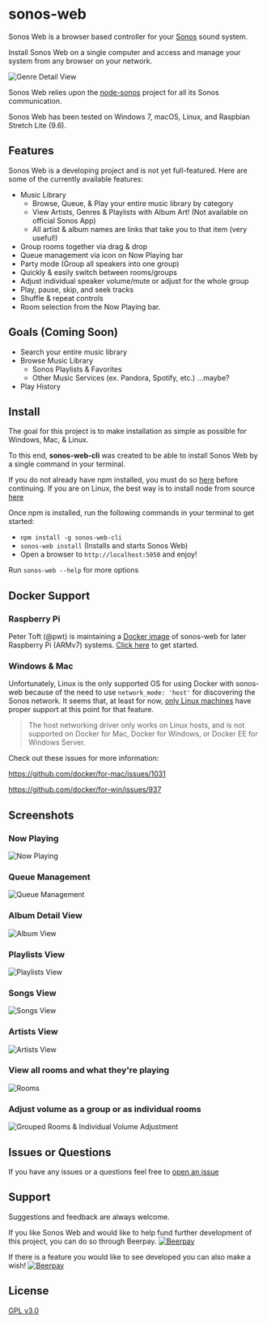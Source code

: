# sonos-web
Sonos Web is a browser based controller for your [Sonos](https://www.sonos.com/system) sound system.

Install Sonos Web on a single computer and access and manage your system from any browser on your network.

![Genre Detail View](https://user-images.githubusercontent.com/5977736/51081846-09c14c80-16b7-11e9-8fd8-a158d1a1b8f6.png)

Sonos Web relies upon the [node-sonos](https://github.com/bencevans/node-sonos) project for all its Sonos communication.

Sonos Web has been tested on Windows 7, macOS, Linux, and Raspbian Stretch Lite (9.6).

## Features
Sonos Web is a developing project and is not yet full-featured. Here are some of the currently available features:
 * Music Library
    * Browse, Queue, & Play your entire music library by category
    * View Artists, Genres & Playlists with Album Art! (Not available on official Sonos App)
    * All artist & album names are links that take you to that item (very useful!)
 * Group rooms together via drag & drop
 * Queue management via icon on Now Playing bar
 * Party mode (Group all speakers into one group)
 * Quickly & easily switch between rooms/groups
 * Adjust individual speaker volume/mute or adjust for the whole group 
 * Play, pause, skip, and seek tracks
 * Shuffle & repeat controls 
 * Room selection from the Now Playing bar.

## Goals (Coming Soon)
 * Search your entire music library
 * Browse Music Library
    * Sonos Playlists & Favorites
    * Other Music Services (ex. Pandora, Spotify, etc.) ...maybe? 
 * Play History

## Install
The goal for this project is to make installation as simple as possible for Windows, Mac, & Linux.

To this end, **sonos-web-cli** was created to be able to install Sonos Web by a single command in your terminal.

If you do not already have npm installed, you must do so [here](https://www.npmjs.com/get-npm) before continuing.
If you are on Linux, the best way is to install node from source [here](https://github.com/nodesource/distributions)

Once npm is installed, run the following commands in your terminal to get started:
- `npm install -g sonos-web-cli`
- `sonos-web install` (Installs and starts Sonos Web)
- Open a browser to `http://localhost:5050` and enjoy!

Run `sonos-web --help` for more options

## Docker Support
### Raspberry Pi
Peter Toft (@pwt) is maintaining a [Docker image](https://hub.docker.com/r/psychlist/docker-sonos-web-arm) of sonos-web for later Raspberry Pi (ARMv7) systems.
[Click here](https://github.com/pwt/docker-sonos-web-arm) to get started.

### Windows & Mac
Unfortunately, Linux is the only supported OS for using Docker with sonos-web because of the need to use `network_mode: 'host'` for discovering the Sonos network. It seems that, at least for now, [only Linux machines](https://docs.docker.com/network/network-tutorial-host/#prerequisites) have proper support at this point for that feature.

> The host networking driver only works on Linux hosts, and is not supported on Docker for Mac, Docker for Windows, or Docker EE for Windows Server.


Check out these issues for more information:

https://github.com/docker/for-mac/issues/1031

https://github.com/docker/for-win/issues/937


## Screenshots

### Now Playing
![Now Playing](https://user-images.githubusercontent.com/5977736/50566780-999be980-0cfa-11e9-8085-d11eec234315.png)

### Queue Management
![Queue Management](https://user-images.githubusercontent.com/5977736/50566855-89d0d500-0cfb-11e9-8c7c-181a624b5eb7.png)

### Album Detail View
![Album View](https://user-images.githubusercontent.com/5977736/51081850-4b51f780-16b7-11e9-88a4-4466a9af640d.png)

### Playlists View
![Playlists View](https://user-images.githubusercontent.com/5977736/51081853-602e8b00-16b7-11e9-9944-91384dd74f17.png)

### Songs View
![Songs View](https://user-images.githubusercontent.com/5977736/51081854-60c72180-16b7-11e9-8197-8f2080ad253a.png)

### Artists View
![Artists View](https://user-images.githubusercontent.com/5977736/51081850-4b51f780-16b7-11e9-88a4-4466a9af640d.png)

### View all rooms and what they're playing
![Rooms](https://user-images.githubusercontent.com/5977736/50566842-5c842700-0cfb-11e9-8e7b-56a981769d26.png)

### Adjust volume as a group or as individual rooms
![Grouped Rooms & Individual Volume Adjustment](https://user-images.githubusercontent.com/5977736/50566804-fdbead80-0cfa-11e9-86c9-21290ff33288.png)


## Issues or Questions
If you have any issues or a questions feel free to [open an issue](https://github.com/Villarrealized/sonos-web/issues/new)

## Support
Suggestions and feedback are always welcome. 

If you like Sonos Web and would like to help fund further development of this project, you can do so through Beerpay.
[![Beerpay](https://beerpay.io/Villarrealized/sonos-web/badge.svg?style=beer)](https://beerpay.io/Villarrealized/sonos-web)

If there is a feature you would like to see developed you can also make a wish!
[![Beerpay](https://beerpay.io/Villarrealized/sonos-web/make-wish.svg?style=flat)](https://beerpay.io/Villarrealized/sonos-web)

## License
[GPL v3.0](https://github.com/Villarrealized/sonos-web-cli/blob/master/LICENSE)
